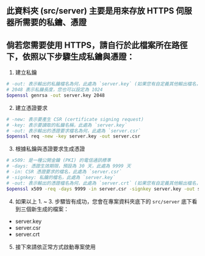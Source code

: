## 此資料夾 (src/server) 主要是用來存放 HTTPS 伺服器所需要的私鑰、憑證
## 倘若您需要使用 HTTPS，請自行於此檔案所在路徑下，依照以下步驟生成私鑰與憑證：

1. 建立私鑰
```bash
# -out: 表示輸出的私鑰檔名為何，此處為 `server.key` (如果您有自定義其他輸出檔名，請記得至 src/server.ts 修改 KEY_PATH 常數)
# 2048 表示私鑰長度，您也可以設定為 1024
$openssl genrsa -out server.key 2048
```

2. 建立憑證要求
```bash
# -new: 表示要產生 CSR (certificate signing request)
# -key: 表示要讀取的私鑰名稱，此處為 `server.key`
# -out: 表示輸出的憑證要求檔名為何，此處為 `server.csr`
$openssl req -new -key server.key -out server.csr
```

3. 根據私鑰與憑證要求生成憑證
```bash
# x509: 是一種公開金鑰 (PKI) 的電信通訊標準
# -days: 憑證生效期限，預設為 30 天，此處為 9999 天
# -in: CSR 憑證要求的檔名，此處為 `server.csr`
# -signkey: 私鑰的檔名，此處為 `server.key`
# -out: 表示輸出的憑證檔名為何，此處為 `server.crt` (如果您有自定義其他輸出檔名，請記得至 src/server.ts 修改 CERT_PATH 常數)
$openssl x509 -req -days 9999 -in server.csr -signkey server.key -out server.crt
```

4. 如果以上 1. ~ 3. 步驟皆有成功，您會在專案資料夾底下的 `src/server` 底下看到三個新生成的檔案：
- server.key
- server.csr
- server.crt

5. 接下來請依正常方式啟動專案使用
